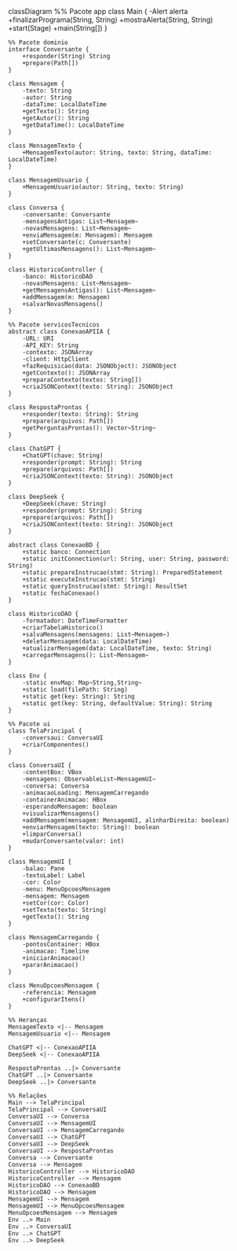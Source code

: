 classDiagram
    %% Pacote app
    class Main {
        -Alert alerta
        +finalizarPrograma(String, String)
        +mostraAlerta(String, String)
        +start(Stage)
        +main(String[])
    }

    %% Pacote dominio
    interface Conversante {
        +responder(String) String
        +prepare(Path[])
    }

    class Mensagem {
        -texto: String
        -autor: String
        -dataTime: LocalDateTime
        +getTexto(): String
        +getAutor(): String
        +getDataTime(): LocalDateTime
    }

    class MensagemTexto {
        +MensagemTexto(autor: String, texto: String, dataTime: LocalDateTime)
    }

    class MensagemUsuario {
        +MensagemUsuario(autor: String, texto: String)
    }

    class Conversa {
        -conversante: Conversante
        -mensagensAntigas: List~Mensagem~
        -novasMensagens: List~Mensagem~
        +enviaMensagem(m: Mensagem): Mensagem
        +setConversante(c: Conversante)
        +getUltimasMensagens(): List~Mensagem~
    }

    class HistoricoController {
        -banco: HistoricoDAO
        -novasMensagens: List~Mensagem~
        +getMensagensAntigas(): List~Mensagem~
        +addMensagem(m: Mensagem)
        +salvarNovasMensagens()
    }

    %% Pacote servicosTecnicos
    abstract class ConexaoAPIIA {
        -URL: URI
        -API_KEY: String
        -contexto: JSONArray
        -client: HttpClient
        +fazRequisicao(data: JSONObject): JSONObject
        +getContexto(): JSONArray
        +preparaContexto(textos: String[])
        +criaJSONContext(texto: String): JSONObject
    }

    class RespostaProntas {
        +responder(texto: String): String
        +prepare(arquivos: Path[])
        +getPerguntasProntas(): Vector~String~
    }

    class ChatGPT {
        +ChatGPT(chave: String)
        +responder(prompt: String): String
        +prepare(arquivos: Path[])
        +criaJSONContext(texto: String): JSONObject
    }

    class DeepSeek {
        +DeepSeek(chave: String)
        +responder(prompt: String): String
        +prepare(arquivos: Path[])
        +criaJSONContext(texto: String): JSONObject
    }

    abstract class ConexaoBD {
        +static banco: Connection
        +static initConnection(url: String, user: String, password: String)
        +static prepareInstrucao(stmt: String): PreparedStatement
        +static executeInstrucao(stmt: String)
        +static queryInstrucao(stmt: String): ResultSet
        +static fechaConexao()
    }

    class HistoricoDAO {
        -formatador: DateTimeFormatter
        +criarTabelaHistorico()
        +salvaMensagens(mensagens: List~Mensagem~)
        +deletarMensagem(data: LocalDateTime)
        +atualizarMensagem(data: LocalDateTime, texto: String)
        +carregarMensagens(): List~Mensagem~
    }

    class Env {
        -static envMap: Map~String,String~
        +static load(filePath: String)
        +static get(key: String): String
        +static get(key: String, defaultValue: String): String
    }

    %% Pacote ui
    class TelaPrincipal {
        -conversaui: ConversaUI
        +criarComponentes()
    }

    class ConversaUI {
        -contentBox: VBox
        -mensagens: ObservableList~MensagemUI~
        -conversa: Conversa
        -animacaoLoading: MensagemCarregando
        -containerAnimacao: HBox
        -esperandoMensagem: boolean
        +visualizarMensagens()
        +addMensagem(mensagem: MensagemUI, alinharDireita: boolean)
        +enviarMensagem(texto: String): boolean
        +limparConversa()
        +mudarConversante(valor: int)
    }

    class MensagemUI {
        -balao: Pane
        -textoLabel: Label
        -cor: Color
        -menu: MenuOpcoesMensagem
        -mensagem: Mensagem
        +setCor(cor: Color)
        +setTexto(texto: String)
        +getTexto(): String
    }

    class MensagemCarregando {
        -pontosContainer: HBox
        -animacao: Timeline
        +iniciarAnimacao()
        +pararAnimacao()
    }

    class MenuOpcoesMensagem {
        -referencia: Mensagem
        +configurarItens()
    }

    %% Heranças
    MensagemTexto <|-- Mensagem
    MensagemUsuario <|-- Mensagem

    ChatGPT <|-- ConexaoAPIIA
    DeepSeek <|-- ConexaoAPIIA

    RespostaProntas ..|> Conversante
    ChatGPT ..|> Conversante
    DeepSeek ..|> Conversante

    %% Relações
    Main --> TelaPrincipal
    TelaPrincipal --> ConversaUI
    ConversaUI --> Conversa
    ConversaUI --> MensagemUI
    ConversaUI --> MensagemCarregando
    ConversaUI --> ChatGPT
    ConversaUI --> DeepSeek
    ConversaUI --> RespostaProntas
    Conversa --> Conversante
    Conversa --> Mensagem
    HistoricoController --> HistoricoDAO
    HistoricoController --> Mensagem
    HistoricoDAO --> ConexaoBD
    HistoricoDAO --> Mensagem
    MensagemUI --> Mensagem
    MensagemUI --> MenuOpcoesMensagem
    MenuOpcoesMensagem --> Mensagem
    Env ..> Main
    Env ..> ConversaUI
    Env ..> ChatGPT
    Env ..> DeepSeek
